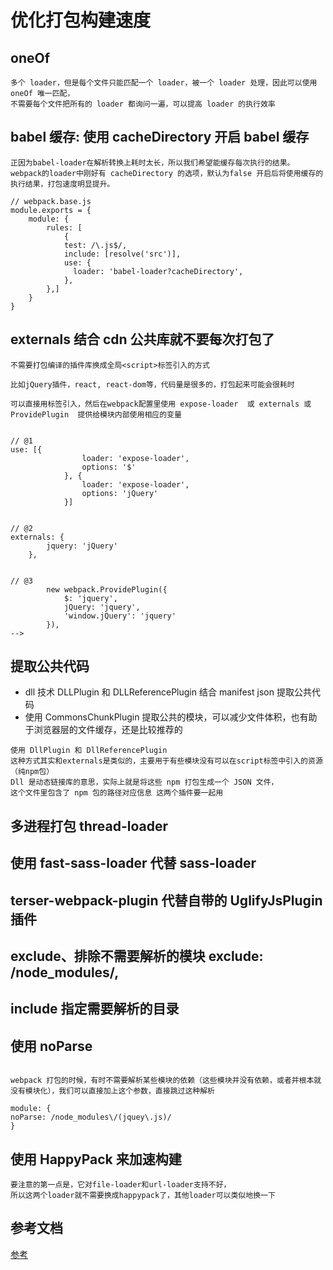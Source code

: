 # 优化打包构建速度

## oneOf

```
多个 loader，但是每个文件只能匹配一个 loader，被一个 loader 处理，因此可以使用 oneOf 唯一匹配，
不需要每个文件把所有的 loader 都询问一遍，可以提高 loader 的执行效率
```

## babel 缓存: 使用 cacheDirectory 开启 babel 缓存

```
正因为babel-loader在解析转换上耗时太长，所以我们希望能缓存每次执行的结果。
webpack的loader中刚好有 cacheDirectory 的选项，默认为false 开启后将使用缓存的执行结果，打包速度明显提升。

// webpack.base.js
module.exports = {
    module: {
        rules: [
            {
            test: /\.js$/,
            include: [resolve('src')],
            use: {
              loader: 'babel-loader?cacheDirectory',
            },
        },]
    }
}
```

## externals 结合 cdn 公共库就不要每次打包了

```
不需要打包编译的插件库换成全局<script>标签引入的方式

比如jQuery插件，react, react-dom等，代码量是很多的，打包起来可能会很耗时

可以直接用标签引入，然后在webpack配置里使用 expose-loader  或 externals 或 ProvidePlugin  提供给模块内部使用相应的变量


// @1
use: [{
                loader: 'expose-loader',
                options: '$'
            }, {
                loader: 'expose-loader',
                options: 'jQuery'
            }]


// @2
externals: {
        jquery: 'jQuery'
    },


// @3
        new webpack.ProvidePlugin({
            $: 'jquery',
            jQuery: 'jquery',
            'window.jQuery': 'jquery'
        }),
-->
```

## 提取公共代码

- dll 技术 DLLPlugin 和 DLLReferencePlugin 结合 manifest json 提取公共代码
- 使用 CommonsChunkPlugin 提取公共的模块，可以减少文件体积，也有助于浏览器层的文件缓存，还是比较推荐的
  <br>

```
使用 DllPlugin 和 DllReferencePlugin
这种方式其实和externals是类似的，主要用于有些模块没有可以在script标签中引入的资源（纯npm包）
Dll 是动态链接库的意思，实际上就是将这些 npm 打包生成一个 JSON 文件，
这个文件里包含了 npm 包的路径对应信息 这两个插件要一起用
```

## 多进程打包 thread-loader

## 使用 fast-sass-loader 代替 sass-loader

## terser-webpack-plugin 代替自带的 UglifyJsPlugin 插件

## exclude、排除不需要解析的模块 exclude: /node_modules/,

## include 指定需要解析的目录

## 使用 noParse

```

webpack 打包的时候，有时不需要解析某些模块的依赖（这些模块并没有依赖，或者并根本就没有模块化），我们可以直接加上这个参数，直接跳过这种解析

module: {
noParse: /node_modules\/(jquey\.js)/
}

```

## 使用 HappyPack 来加速构建

```
要注意的第一点是，它对file-loader和url-loader支持不好，
所以这两个loader就不需要换成happypack了，其他loader可以类似地换一下
```

## 参考文档

[参考](https://www.cnblogs.com/imwtr/p/7801973.html)
